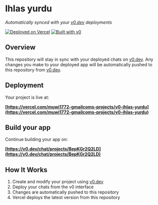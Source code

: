 # Ihlas yurdu

*Automatically synced with your [v0.dev](https://v0.dev) deployments*

[![Deployed on Vercel](https://img.shields.io/badge/Deployed%20on-Vercel-black?style=for-the-badge&logo=vercel)](https://vercel.com/muwi1772-gmailcoms-projects/v0-ihlas-yurdu)
[![Built with v0](https://img.shields.io/badge/Built%20with-v0.dev-black?style=for-the-badge)](https://v0.dev/chat/projects/BepKGr2Q2LD)

## Overview

This repository will stay in sync with your deployed chats on [v0.dev](https://v0.dev).
Any changes you make to your deployed app will be automatically pushed to this repository from [v0.dev](https://v0.dev).

## Deployment

Your project is live at:

**[https://vercel.com/muwi1772-gmailcoms-projects/v0-ihlas-yurdu](https://vercel.com/muwi1772-gmailcoms-projects/v0-ihlas-yurdu)**

## Build your app

Continue building your app on:

**[https://v0.dev/chat/projects/BepKGr2Q2LD](https://v0.dev/chat/projects/BepKGr2Q2LD)**

## How It Works

1. Create and modify your project using [v0.dev](https://v0.dev)
2. Deploy your chats from the v0 interface
3. Changes are automatically pushed to this repository
4. Vercel deploys the latest version from this repository